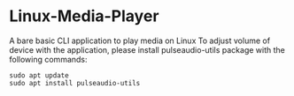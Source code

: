 # Linux-Media-Player
A bare basic CLI application to play media on Linux
To adjust volume of device with the application, please install pulseaudio-utils package with the following commands:
```
sudo apt update
sudo apt install pulseaudio-utils
```
